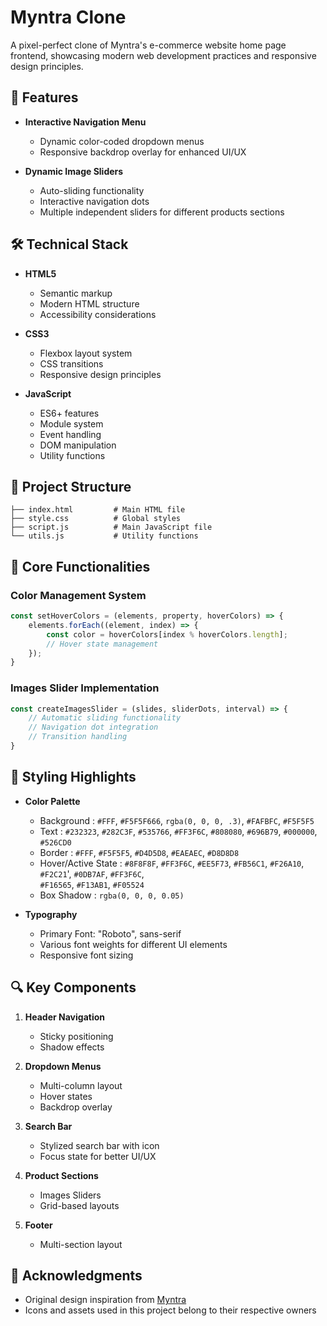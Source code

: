# Myntra Clone

A pixel-perfect clone of Myntra's e-commerce website home page frontend, showcasing modern web development practices and responsive design principles.

## 🚀 Features

- **Interactive Navigation Menu**
  - Dynamic color-coded dropdown menus
  - Responsive backdrop overlay for enhanced UI/UX

- **Dynamic Image Sliders**
  - Auto-sliding functionality
  - Interactive navigation dots
  - Multiple independent sliders for different products sections

## 🛠️ Technical Stack

- **HTML5**
  - Semantic markup
  - Modern HTML structure
  - Accessibility considerations

- **CSS3**
  - Flexbox layout system
  - CSS transitions
  - Responsive design principles

- **JavaScript**
  - ES6+ features
  - Module system
  - Event handling
  - DOM manipulation
  - Utility functions

## 📁 Project Structure

```
├── index.html         # Main HTML file
├── style.css          # Global styles
├── script.js          # Main JavaScript file
└── utils.js           # Utility functions
```

## 🔧 Core Functionalities

### Color Management System
```javascript
const setHoverColors = (elements, property, hoverColors) => {
    elements.forEach((element, index) => {
        const color = hoverColors[index % hoverColors.length];
        // Hover state management
    });
}
```

### Images Slider Implementation
```javascript
const createImagesSlider = (slides, sliderDots, interval) => {
    // Automatic sliding functionality
    // Navigation dot integration
    // Transition handling
}
```

## 🎨 Styling Highlights

- **Color Palette**
  - Background : `#FFF`, `#F5F5F666`, `rgba(0, 0, 0, .3)`, `#FAFBFC`, `#F5F5F5`
  - Text : `#232323`, `#282C3F`, `#535766`, `#FF3F6C`, `#808080`, `#696B79`, `#000000`, `#526CD0`
  - Border : `#FFF`, `#F5F5F5`, `#D4D5D8`, `#EAEAEC`, `#D8D8D8`
  - Hover/Active State : `#8F8F8F`, `#FF3F6C`, `#EE5F73`, `#FB56C1`, `#F26A10`, `#F2C21`', `#0DB7AF`, `#FF3F6C`,  
                         `#F16565`, `#F13AB1`, `#F05524`
  - Box Shadow : `rgba(0, 0, 0, 0.05)`

- **Typography**
  - Primary Font: "Roboto", sans-serif
  - Various font weights for different UI elements
  - Responsive font sizing

## 🔍 Key Components

1. **Header Navigation**
   - Sticky positioning
   - Shadow effects

2. **Dropdown Menus**
   - Multi-column layout
   - Hover states
   - Backdrop overlay

3. **Search Bar**
   - Stylized search bar with icon
   - Focus state for better UI/UX

4. **Product Sections**
   - Images Sliders
   - Grid-based layouts

5. **Footer**
   - Multi-section layout

## 🙏 Acknowledgments

- Original design inspiration from [Myntra](https://www.myntra.com)
- Icons and assets used in this project belong to their respective owners
